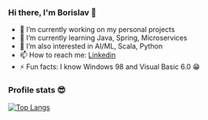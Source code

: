 ### Hi there, I'm Borislav 👋

- 🔭 I’m currently working on my personal projects
- 🌱 I’m currently learning Java, Spring, Microservices
- 🤔 I’m also interested in AI/ML, Scala, Python
- 📫 How to reach me: [Linkedin](https://www.linkedin.com/in/borislav-dostumski/)
- ⚡ Fun facts: I know Windows 98 and Visual Basic 6.0 😁

### Profile stats 😎
[![Top Langs](https://github-readme-stats.vercel.app/api/top-langs/?username=bdostumski&layout=compact&theme=github_dark)](https://github.com/anuraghazra/github-readme-stats)

<!-- [![GitHub stats](https://github-readme-stats.vercel.app/api?username=bdostumski&show_icons=true&theme=github_dark)](https://github.com/anuraghazra/github-readme-stats) -->



